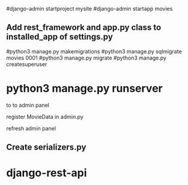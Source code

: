 #django-admin startproject mysite
#django-admin startapp movies

## Add rest_framework and app.py class to installed_app of settings.py

#python3 manage.py makemigrations
#python3 manage.py sqlmigrate movies 0001
#python3 manage.py migrate
#python3 manage.py createsuperuser

# python3 manage.py runserver

to to admin panel

register MovieData in admin.py

refresh admin panel

## Create serializers.py
# django-rest-api
